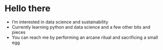 # Hello there
- I’m interested in data science and sustainability
- Currently learning python and data science and a few other bits and pieces
- You can reach me by performing an arcane ritual and sacrificing a small egg

<!---
Mr-Ixolate/Mr-Ixolate is a ✨ special ✨ repository because its `README.md` (this file) appears on your GitHub profile.
You can click the Preview link to take a look at your changes.
--->
